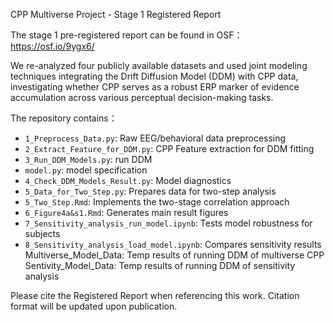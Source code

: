CPP Multiverse Project - Stage 1 Registered Report

The stage 1 pre-registered report can be found in OSF：
https://osf.io/9ygx6/

We re-analyzed four publicly available datasets and used joint modeling techniques integrating the Drift Diffusion Model (DDM) with CPP data, investigating whether CPP serves as a robust ERP marker of evidence accumulation across various perceptual decision-making tasks.

The repository contains：
- `1_Preprocess_Data.py`: Raw EEG/behavioral data preprocessing
- `2_Extract_Feature_for_DDM.py`: CPP Feature extraction for DDM fitting
- `3_Run_DDM_Models.py`: run DDM
- `model.py`: model specification
- `4_Check_DDM_Models_Result.py`: Model diagnostics
- `5_Data_for_Two_Step.py`: Prepares data for two-step analysis	
- `5_Two_Step.Rmd`: Implements the two-stage correlation approach
- `6_Figure4a&s1.Rmd`: Generates main result figures	
- `7_Sensitivity_analysis_run_model.ipynb`: Tests model robustness for subjects 
- `8_Sensitivity_analysis_load_model.ipynb`: Compares sensitivity results
Multiverse_Model_Data: Temp results of running DDM of multiverse CPP
Sentivity_Model_Data: Temp results of running DDM of sensitivity analysis




Please cite the Registered Report when referencing this work. Citation format will be updated upon publication.
